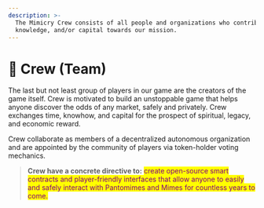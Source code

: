 ```yaml
---
description: >-
  The Mimicry Crew consists of all people and organizations who contribute time,
  knowledge, and/or capital towards our mission.
---
```


# 👷 Crew (Team)

The last but not least group of players in our game are the creators of the game itself. Crew is motivated to build an unstoppable game that helps anyone discover the odds of any market, safely and privately. Crew exchanges time, knowhow, and capital for the prospect of spiritual, legacy, and economic reward.&#x20;

Crew collaborate as members of a decentralized autonomous organization and are appointed by the community of players via token-holder voting mechanics.&#x20;

> **Crew have a concrete directive to:** <mark style="color:purple;">create open-source smart contracts and player-friendly interfaces that allow anyone to easily and safely interact with Pantomimes and Mimes for countless years to come.</mark>
